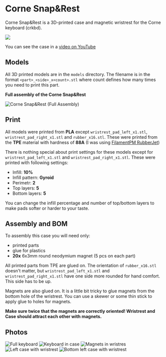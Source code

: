 # Corne Snap&Rest

Corne Snap&Rest is a 3D-printed case and magnetic wristrest for the Corne
keyboard (crkbd).

![](images/cover_photo.png)

You can see the case in a [video on YouTube](https://youtu.be/yxpXOWdBqow)

## Models

All 3D printed models are in the `models` directory. The filename is in the
format `<part>_<side>_x<count>.stl` where count defines how many times you need
to print this part.

**Full assembly of the Corne Snap&Rest**

![Corne Snap&Rest (Full Assembly)](images/assembly.png)

## Print

All models were printed from **PLA** except `wristrest_pad_left_x1.stl`,
`wristrest_pad_right_x1.stl` and `rubber_x16.stl`. These were printed from the
**TPE** material with hardness of **88A** (I was using
[FilamentPM RubberJet](https://shop.filament-pm.com/tpe-88-rubberjet-flex-black-1-75-mm-0-5-kg/p97))

There is nothing special about print settings for these models except for
`wristrest_pad_left_x1.stl` and `wristrest_pad_right_x1.stl`. These were printed
with following settings:
 - Infill: **10%**
 - Infill pattern: **Gyroid**
 - Perimetr: **2**
 - Top layers: **5**
 - Bottom layers: **5**

 You can change the infill percentage and number of top/bottom layers to make
 pads softer or harder to your taste.

## Assembly and BOM

To assembly this case you will need only:
 - printed parts
 - glue for plastics
 - **20x** 6x3mm round neodymium magnet (5 pcs on each part)

All printed parts from TPE are glued on. The orientation of `rubber_x16.stl`
doesn't matter, but `wristrest_pad_left_x1.stl` and `wristrest_pad_right_x1.stl`
have one side more rounded for hand comfort. This side has to be up.

Magnets are also glued on. It is a little bit tricky to glue magnets from the
bottom hole of the wristrest. You can use a skewer or some thin stick to apply
glue to holes for magnets.

**Make sure twice that the magnets are correctly oriented! Wristrest and Case
should attract each other with magnets.**

## Photos

![Full keyboard](images/full_keyboard.jpg)
![Keyboard in case](images/keyboard_in_case.jpg)
![Magnets in wristres](images/wristrest_bottom.jpg)
![Left case with wristrest](images/left_case_with_wristrest.jpg)
![Bottom left case with wristrest](images/bottom_left_case_with_wristrest.jpg)

